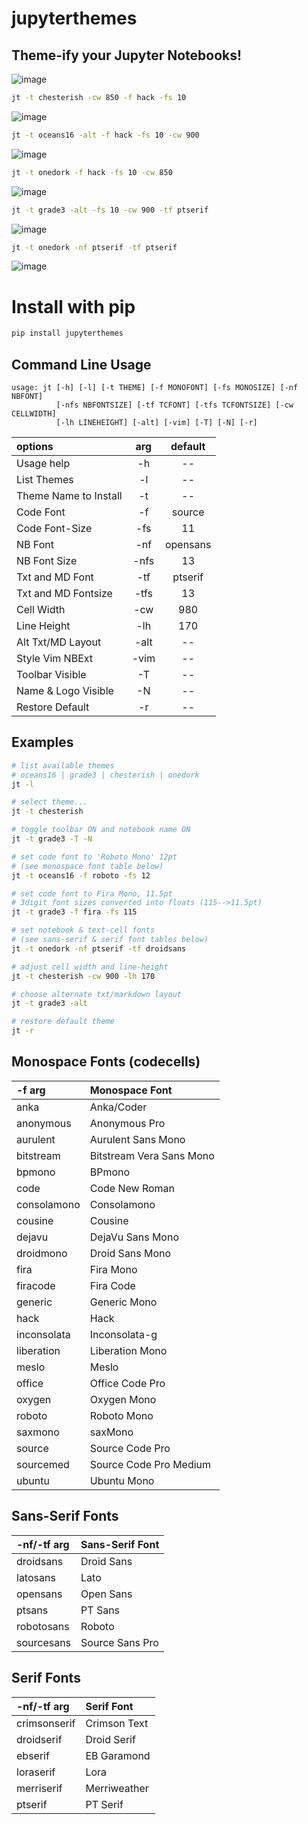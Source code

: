 # jupyterthemes
## Theme-ify your Jupyter Notebooks!

![image](https://travis-ci.org/dunovank/jupyter-themes.svg?branch=develop)

```sh
jt -t chesterish -cw 850 -f hack -fs 10
```
![image](https://github.com/dunovank/jupyter-themes/blob/master/screens/jt-tchesterish-cw850-fs10.png?raw=true)

```sh
jt -t oceans16 -alt -f hack -fs 10 -cw 900
```
![image](https://github.com/dunovank/jupyter-themes/blob/master/screens/jt-toceans16-altmd-fs10-cw900.png?raw=true)

```sh
jt -t onedork -f hack -fs 10 -cw 850
```
![image](https://github.com/dunovank/jupyter-themes/blob/master/screens/jt-tonedork-cw850-fs10.png?raw=true)

```sh
jt -t grade3 -alt -fs 10 -cw 900 -tf ptserif
```
![image](https://github.com/dunovank/jupyter-themes/blob/master/screens/jt-tgrade3-altmd-fs10-cw900.png?raw=true)

```sh
jt -t onedork -nf ptserif -tf ptserif
```
![image](https://github.com/dunovank/jupyter-themes/blob/master/screens/jt-tonedork-ffserif-tcffserif.png?raw=true)

# Install with pip
```sh
pip install jupyterthemes
```

## Command Line Usage

```
usage: jt [-h] [-l] [-t THEME] [-f MONOFONT] [-fs MONOSIZE] [-nf NBFONT]
          [-nfs NBFONTSIZE] [-tf TCFONT] [-tfs TCFONTSIZE] [-cw CELLWIDTH]
          [-lh LINEHEIGHT] [-alt] [-vim] [-T] [-N] [-r]
```

|        options        |   arg     |     default    |
|:----------------------|:---------:|:--------------:|
| Usage help            |  -h       |       --       |
| List Themes           |  -l       |       --       |
| Theme Name to Install |  -t       |       --       |
| Code Font             |  -f       |     source     |
| Code Font-Size        |  -fs      |       11       |
| NB Font               |  -nf      |    opensans    |
| NB Font Size          |  -nfs     |       13       |
| Txt and MD Font       |  -tf      |     ptserif    |
| Txt and MD Fontsize   |  -tfs     |       13       |
| Cell Width            |  -cw      |      980       |
| Line Height           |  -lh      |      170       |
| Alt Txt/MD Layout     |  -alt     |       --       |
| Style Vim NBExt       |  -vim     |       --       |
| Toolbar Visible       |  -T       |       --       |
| Name & Logo Visible   |  -N       |       --       |
| Restore Default       |  -r       |       --       |


## Examples
```sh
# list available themes
# oceans16 | grade3 | chesterish | onedork
jt -l

# select theme...
jt -t chesterish

# toggle toolbar ON and notebook name ON
jt -t grade3 -T -N

# set code font to 'Roboto Mono' 12pt
# (see monospace font table below)
jt -t oceans16 -f roboto -fs 12

# set code font to Fira Mono, 11.5pt
# 3digit font sizes converted into floats (115-->11.5pt)
jt -t grade3 -f fira -fs 115

# set notebook & text-cell fonts
# (see sans-serif & serif font tables below)
jt -t onedork -nf ptserif -tf droidsans

# adjust cell width and line-height
jt -t chesterish -cw 900 -lh 170

# choose alternate txt/markdown layout
jt -t grade3 -alt

# restore default theme
jt -r
```

## Monospace Fonts (codecells)
| -f arg | Monospace Font |
|:--|:--|
|anka|Anka/Coder|
|anonymous|Anonymous Pro|
|aurulent|Aurulent Sans Mono|
|bitstream|Bitstream Vera Sans Mono|
|bpmono|BPmono|
|code|Code New Roman|
|consolamono|Consolamono|
|cousine|Cousine|
|dejavu|DejaVu Sans Mono|
|droidmono|Droid Sans Mono|
|fira|Fira Mono|
|firacode|Fira Code|
|generic|Generic Mono|
|hack|Hack|
|inconsolata|Inconsolata-g|
|liberation|Liberation Mono|
|meslo|Meslo|
|office|Office Code Pro|
|oxygen|Oxygen Mono|
|roboto|Roboto Mono|
|saxmono|saxMono|
|source|Source Code Pro|
|sourcemed|Source Code Pro Medium|
|ubuntu|Ubuntu Mono|

## Sans-Serif Fonts
| -nf/-tf arg | Sans-Serif Font |
|:--|:--|
|droidsans|Droid Sans|
|latosans|Lato|
|opensans|Open Sans|
|ptsans|PT Sans|
|robotosans|Roboto|
|sourcesans|Source Sans Pro|

## Serif Fonts
| -nf/-tf arg | Serif Font |
|:--|:--|
|crimsonserif|Crimson Text|
|droidserif|Droid Serif|
|ebserif|EB Garamond|
|loraserif|Lora|
|merriserif|Merriweather|
|ptserif|PT Serif|
